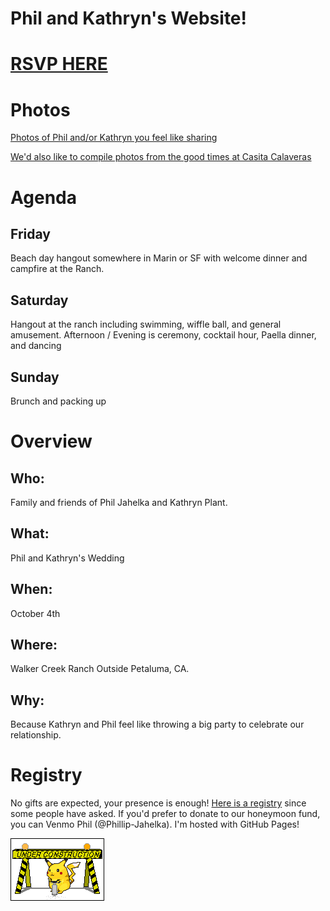 # Phil and Kathryn's Website!


# [RSVP HERE](https://docs.google.com/forms/d/e/1FAIpQLSdb4hoWW1RRWFUf0m6yEEGGmeJv6fUi9wsexoM-h6kjG1RO1Q/viewform?usp=header)

# Photos
[Photos of Phil and/or Kathryn you feel like sharing](https://drive.google.com/drive/folders/1PeZt1Mxu6AgiRc7WDFCbZzBjKT45-65y?usp=sharing)

[We'd also like to compile photos from the good times at Casita Calaveras](https://drive.google.com/drive/folders/1X58aDVo3VKQTLNU9pvx_qz4HXxf5xbIQ?usp=sharing)

# Agenda

## Friday
Beach day hangout somewhere in Marin or SF with welcome dinner and campfire at the Ranch.

## Saturday
Hangout at the ranch including swimming, wiffle ball, and general amusement.
Afternoon / Evening is ceremony, cocktail hour, Paella dinner, and dancing

## Sunday
Brunch and packing up

# Overview

## Who:
Family and friends of Phil Jahelka and Kathryn Plant.
## What:
Phil and Kathryn's Wedding
## When:
October 4th
## Where:
Walker Creek Ranch Outside Petaluma, CA.
## Why:
Because Kathryn and Phil feel like throwing a big party to celebrate our relationship.

# Registry
No gifts are expected, your presence is enough! [Here is a registry](https://www.williams-sonoma.com/registry/lt8wgntmqv/registry-list.html) since some people have asked.
If you'd prefer to donate to our honeymoon fund, you can Venmo Phil (@Phillip-Jahelka).
I'm hosted with GitHub Pages!

![90s under construction](assets/images/pikachu-constuction.gif)

